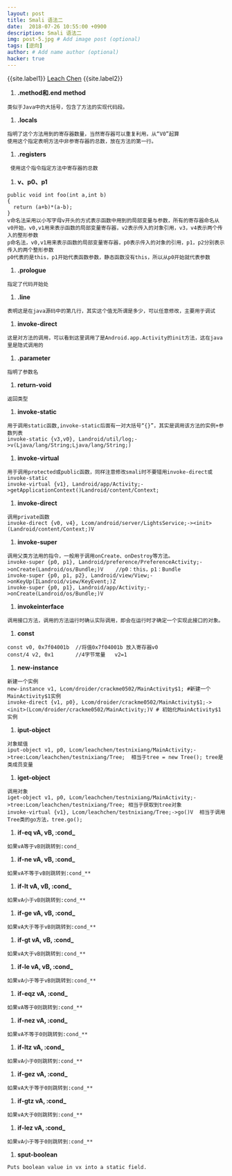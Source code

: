 ```yaml
---
layout: post
title: Smali 语法二
date:  2018-07-26 10:55:00 +0900
description: Smali 语法二
img: post-5.jpg # Add image post (optional)
tags: [逆向]
author: # Add name author (optional)
hacker: true
---
```


{{site.label1}} <a href="https://www.leachchen.com/" target="\_blank">Leach Chen</a> {{site.label2}}


1. **.method和.end method**
```
类似于Java中的大括号，包含了方法的实现代码段。
```

1. **.locals**
```
指明了这个方法用到的寄存器数量，当然寄存器可以重复利用，从“V0”起算
使用这个指定表明方法中非参寄存器的总数，放在方法的第一行。
```

1. **.registers**
```
 使用这个指令指定方法中寄存器的总数
```

1. **v、p0、p1**
```
public void int foo(int a,int b)
{
  return (a+b)*(a-b);
}
v命名法采用以小写字母v开头的方式表示函数中用到的局部变量与参数，所有的寄存器命名从v0开始，v0,v1用来表示函数的局部变量寄存器，v2表示传入的对象引用，v3，v4表示两个传入的整形参数
p命名法，v0,v1用来表示函数的局部变量寄存器，p0表示传入的对象的引用，p1，p2分别表示传入的两个整形参数
p0代表的是this，p1开始代表函数参数，静态函数没有this，所以从p0开始就代表参数
```

1. **.prologue**
```
指定了代码开始处
```

1. **.line**
```
表明这是在java源码中的第几行，其实这个值无所谓是多少，可以任意修改，主要用于调试
```

1. **invoke-direct**
```
这是对方法的调用，可以看到这里调用了是Android.app.Activity的init方法，这在java里是隐式调用的
```

1. **.parameter**
```
指明了参数名
```

1. **return-void**
```
返回类型
```

1. **invoke-static**
```
用于调用static函数,invoke-static后面有一对大括号“{}”，其实是调用该方法的实例+参数列表
invoke-static {v3,v0}, Landroid/util/log;->v(Ljava/lang/String;Ljava/lang/String;)
```

1. **invoke-virtual**
```
用于调用protected或public函数，同样注意修改smali时不要错用invoke-direct或invoke-static
invoke-virtual {v1}, Landroid/app/Activity;->getApplicationContext()Landroid/content/Context;
```

1. **invoke-direct**
```
调用private函数
invoke-direct {v0, v4}, Lcom/android/server/LightsService;-><init>(Landroid/content/Context;)V
```

1. **invoke-super**
```
调用父类方法用的指令，一般用于调用onCreate、onDestroy等方法。
invoke-super {p0, p1}, Landroid/preference/PreferenceActivity;->onCreate(Landroid/os/Bundle;)V    //p0：this，p1：Bundle
invoke-super {p0, p1, p2}, Landroid/view/View;->onKeyUp(ILandroid/view/KeyEvent;)Z
invoke-super {p0, p1}, Landroid/app/Activity;->onCreate(Landroid/os/Bundle;)V
```

1. **invokeinterface**
```
调用接口方法，调用的方法运行时确认实际调用，即会在运行时才确定一个实现此接口的对象。
```

1. **const**
```
const v0, 0x7f04001b  //将值0x7f04001b 放入寄存器v0
const/4 v2, 0x1       //4字节常量   v2=1
```

1. **new-instance**
```
新建一个实例
new-instance v1, Lcom/droider/crackme0502/MainActivity$1; #新建一个MainActivity$1实例  
invoke-direct {v1, p0}, Lcom/droider/crackme0502/MainActivity$1;-><init>(Lcom/droider/crackme0502/MainActivity;)V # 初始化MainActivity$1实例  
```

1. **iput-object**
```
对象赋值
iput-object v1, p0, Lcom/leachchen/testnixiang/MainActivity;->tree:Lcom/leachchen/testnixiang/Tree;  相当于tree = new Tree(); tree是类成员变量
```
1. **iget-object**
```
调用对象
iget-object v1, p0, Lcom/leachchen/testnixiang/MainActivity;->tree:Lcom/leachchen/testnixiang/Tree; 相当于获取到tree对象
invoke-virtual {v1}, Lcom/leachchen/testnixiang/Tree;->go()V  相当于调用Tree类的go方法，tree.go();
```

1. **if-eq vA, vB, :cond_**
```
如果vA等于vB则跳转到:cond_
```

1. **if-ne vA, vB, :cond_**
```
如果vA不等于vB则跳转到:cond_**
```

1. **if-lt vA, vB, :cond_**
```
如果vA小于vB则跳转到:cond_**
```

1. **if-ge vA, vB, :cond_**
```
如果vA大于等于vB则跳转到:cond_**
```

1. **if-gt vA, vB, :cond_**
```
如果vA大于vB则跳转到:cond_**
```

1. **if-le vA, vB, :cond_**
```
如果vA小于等于vB则跳转到:cond_**
```

1. **if-eqz vA, :cond_**
```
如果vA等于0则跳转到:cond_**
```

1. **if-nez vA, :cond_**
```
如果vA不等于0则跳转到:cond_**
```

1. **if-ltz vA, :cond_**
```
如果vA小于0则跳转到:cond_**
```

1. **if-gez vA, :cond_**
```
如果vA大于等于0则跳转到:cond_**
```

1. **if-gtz vA, :cond_**
```
如果vA大于0则跳转到:cond_**
```

1. **if-lez vA, :cond_**
```
如果vA小于等于0则跳转到:cond_**
```

1. **sput-boolean**
```
Puts boolean value in vx into a static field.
```
